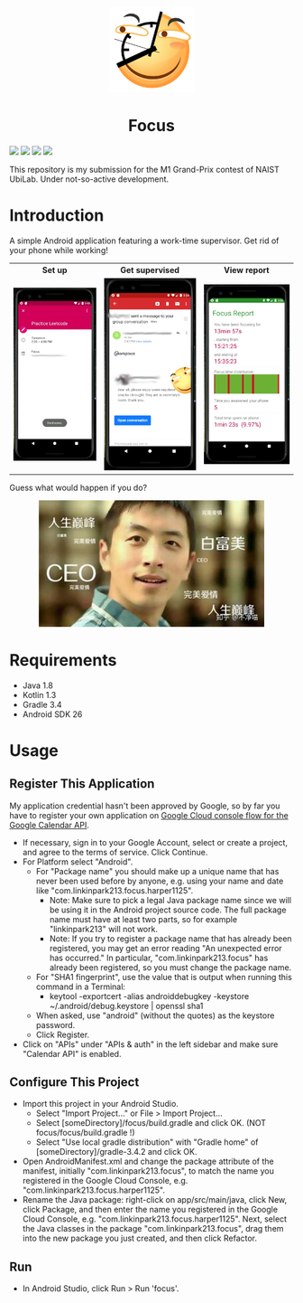 <div align="center">
<img src="img/icon.png" width="150"/>
<h1>Focus</h1>
</div>


![](https://img.shields.io/badge/version-0.1-brightgreen.svg)
![](https://img.shields.io/badge/platform-android-green.svg)
![](https://img.shields.io/badge/language-kotlin-orange.svg)
![](https://img.shields.io/badge/license-MIT-000000.svg)

This repository is my submission for the M1 Grand-Prix contest of NAIST UbiLab. Under not-so-active development.

# Introduction

A simple Android application featuring a work-time supervisor.
Get rid of your phone while working!

<div align="center">
<table>
<tr>
<th>Set up</th>
<th>Get supervised</th>
<th>View report</th>
</tr>
<tr>
<td><img src="img/set.png" width="200"/></td>
<td><img src="img/offtrack.png" width="200"/></td>
<td><img src="img/report.png" width="200"/></td>
</tr>
</table>
</div>

Guess what would happen if you do?
<div align="center">
<img src="img/cover.jpg"/>
</div>

# Requirements

- Java 1.8
- Kotlin 1.3
- Gradle 3.4
- Android SDK 26

# Usage

## Register This Application

My application credential hasn't been approved by Google, so by far you have to register your own application on [Google Cloud console flow for the Google Calendar API](https://cloud.google.com/console/start/api?id=calendar).

- If necessary, sign in to your Google Account, select or create a project, and agree to the terms of service. Click Continue.
- For Platform select "Android".
  - For "Package name" you should make up a unique name that has never been used before by anyone, e.g. using your name and date like "com.linkinpark213.focus.harper1125".
    - Note: Make sure to pick a legal Java package name since we will be using it in the Android project source code. The full package name must have at least two parts, so for example "linkinpark213" will not work.
    - Note: If you try to register a package name that has already been registered, you may get an error reading "An unexpected error has occurred." In particular, "com.linkinpark213.focus" has already been registered, so you must change the package name.
  - For "SHA1 fingerprint", use the value that is output when running this command in a Terminal:
    - keytool -exportcert -alias androiddebugkey -keystore ~/.android/debug.keystore | openssl sha1
  - When asked, use "android" (without the quotes) as the keystore password.
  - Click Register.
- Click on "APIs" under "APIs & auth" in the left sidebar and make sure "Calendar API" is enabled.

## Configure This Project

- Import this project in your Android Studio.
  - Select "Import Project..." or File > Import Project...
  - Select \[someDirectory\]/focus/build.gradle and click OK. (NOT focus/focus/build.gradle !)
  - Select "Use local gradle distribution" with "Gradle home" of \[someDirectory\]/gradle-3.4.2 and click OK.
- Open AndroidManifest.xml and change the package attribute of the manifest, initially "com.linkinpark213.focus", to match the name you registered in the Google Cloud Console, e.g. "com.linkinpark213.focus.harper1125".
- Rename the Java package: right-click on app/src/main/java, click New, click Package, and then enter the name you registered in the Google Cloud Console, e.g. "com.linkinpark213.focus.harper1125". Next, select the Java classes in the package "com.linkinpark213.focus", drag them into the new package you just created, and then click Refactor.

## Run

- In Android Studio, click Run > Run 'focus'.
